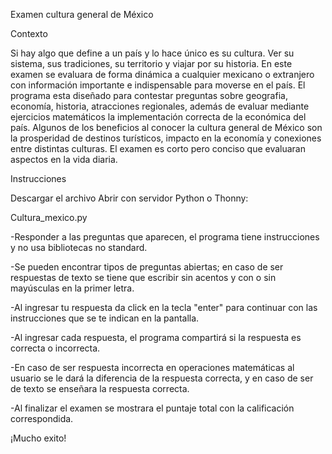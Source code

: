 Examen cultura general de México

Contexto

Si hay algo que define a un país y lo hace único es su cultura. Ver su sistema, sus tradiciones, su territorio  y viajar por su historia. En este examen se evaluara de forma dinámica a cualquier mexicano o extranjero con información importante e indispensable para moverse en el país.  El programa esta diseñado para  contestar preguntas sobre geografia, economía, historia, atracciones regionales,  además de evaluar mediante ejercicios matemáticos la implementación correcta de la económica del país.
Algunos de los beneficios al conocer la cultura general de México son la prosperidad de destinos turísticos, impacto en la economía y conexiones entre distintas culturas. 
El examen es corto pero conciso que evaluaran aspectos en la vida diaria.

Instrucciones

Descargar el archivo
Abrir con servidor Python o Thonny:

Cultura_mexico.py

-Responder a las preguntas que aparecen, el programa tiene instrucciones y no usa bibliotecas no standard.

-Se pueden encontrar tipos de preguntas abiertas; en caso de ser respuestas de texto se tiene que escribir sin acentos y con o sin mayúsculas  en la primer letra. 

-Al ingresar tu respuesta da click en la tecla "enter" para continuar con las instrucciones que se te indican en la pantalla.

-Al ingresar cada respuesta, el programa compartirá si la respuesta es correcta o incorrecta. 

-En caso de ser respuesta incorrecta en operaciones matemáticas al usuario se le dará la diferencia de la respuesta correcta, y en caso de ser de texto se enseñara la respuesta correcta.

-Al finalizar el examen se mostrara el puntaje total con la calificación correspondida.

¡Mucho exito!
